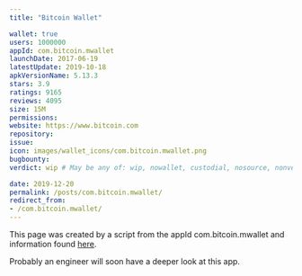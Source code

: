 ```yaml
---
title: "Bitcoin Wallet"

wallet: true
users: 1000000
appId: com.bitcoin.mwallet
launchDate: 2017-06-19
latestUpdate: 2019-10-18
apkVersionName: 5.13.3
stars: 3.9
ratings: 9165
reviews: 4095
size: 15M
permissions:
website: https://www.bitcoin.com
repository:
issue:
icon: images/wallet_icons/com.bitcoin.mwallet.png
bugbounty:
verdict: wip # May be any of: wip, nowallet, custodial, nosource, nonverifiable, verifiable, bounty, cert1, cert2, cert3

date: 2019-12-20
permalink: /posts/com.bitcoin.mwallet/
redirect_from:
- /com.bitcoin.mwallet/
---
```


This page was created by a script from the appId com.bitcoin.mwallet and information found
[here](https://play.google.com/store/apps/details?id=com.bitcoin.mwallet).

Probably an engineer will soon have a deeper look at this app.